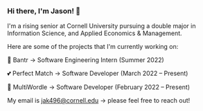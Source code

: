 ### Hi there, I'm Jason! 👋

I'm a rising senior at Cornell University pursuing a double major in Information Science, and Applied Economics & Management. 


Here are some of the projects that I'm currently working on:

🚀 Bantr -> Software Engineering Intern (Summer 2022)

💕 Perfect Match -> Software Developer (March 2022 – Present)

🧩 MultiWordle -> Software Developer (February 2022 – Present)


My email is jak496@cornell.edu -> please feel free to reach out!


<!--
**katzjason/katzjason** is a ✨ _special_ ✨ repository because its `README.md` (this file) appears on your GitHub profile.

Here are some ideas to get you started:

- 🔭 I’m currently working on ...
- 🌱 I’m currently learning ...
- 👯 I’m looking to collaborate on ...
- 🤔 I’m looking for help with ...
- 💬 Ask me about ...
- 📫 How to reach me: ...
- 😄 Pronouns: ...
- ⚡ Fun fact: ...
-->
